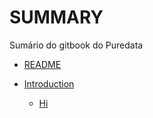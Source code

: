 # SUMMARY

Sumário do gitbook do Puredata

* [README](README.md)

* [Introduction](en/01.Introduction/1.Presentation/README.md)

  * [Hi](en/01.Introduction/1.Presentation/Hi.md)
